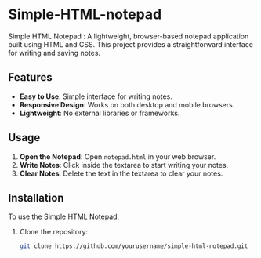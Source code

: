 # Simple-HTML-notepad
 Simple HTML Notepad : A lightweight, browser-based notepad application built using HTML and CSS. This project provides a straightforward interface for writing and saving notes.
 
## Features

- **Easy to Use**: Simple interface for writing notes.
- **Responsive Design**: Works on both desktop and mobile browsers.
- **Lightweight**: No external libraries or frameworks.

## Usage

1. **Open the Notepad**: Open `notepad.html` in your web browser.
2. **Write Notes**: Click inside the textarea to start writing your notes.
3. **Clear Notes**: Delete the text in the textarea to clear your notes.

## Installation

To use the Simple HTML Notepad:

1. Clone the repository:
   ```bash
   git clone https://github.com/yourusername/simple-html-notepad.git

